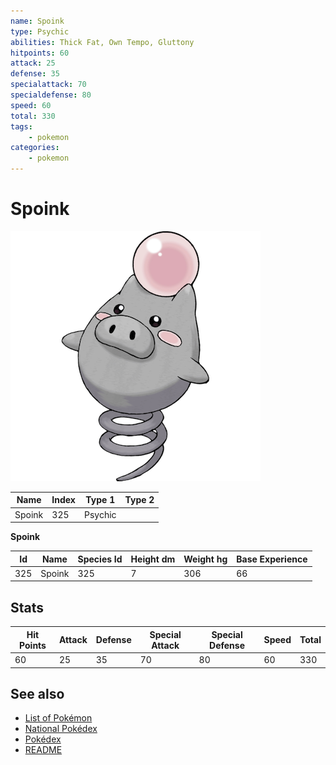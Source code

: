 ```yaml
---
name: Spoink
type: Psychic
abilities: Thick Fat, Own Tempo, Gluttony
hitpoints: 60
attack: 25
defense: 35
specialattack: 70
specialdefense: 80
speed: 60
total: 330
tags:
    - pokemon
categories:
    - pokemon
---
```


# Spoink


![Spoink](images/325.png)

| **Name** | **Index** | **Type 1** | **Type 2** |
|----|----|----|----|
| Spoink | 325 | Psychic  |  |

**Spoink** 




| **Id** | **Name** | **Species Id** | **Height dm** | **Weight hg** | **Base Experience** |
|--------|----------|----------------|------------|------------|---------------------|
| 325 | Spoink | 325 | 7 | 306 | 66 |



## Stats

| **Hit Points** | **Attack** | **Defense** | **Special Attack** | **Special Defense** | **Speed** | **Total** |
|----------------|------------|-------------|--------------------|---------------------|-----------|-----------|
| 60 | 25 | 35 | 70 | 80 | 60 | 330 |

## See also

- [List of Pokémon](../pokemon.md)
- [National Pokédex](../national_pokedex.md)
- [Pokédex](../pokedex.md)
- [README](../README.md)
